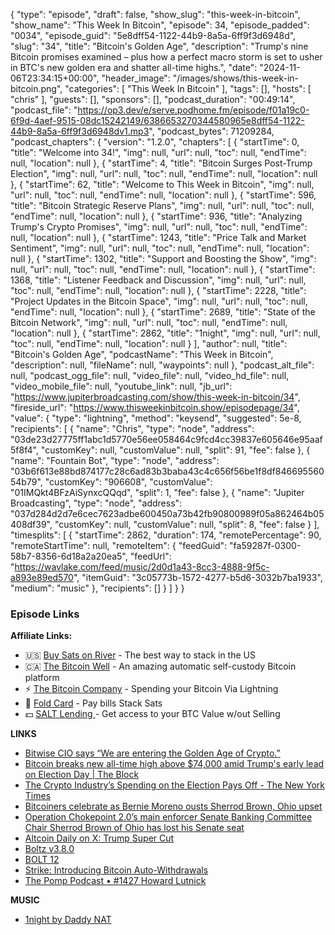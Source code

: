 {
  "type": "episode",
  "draft": false,
  "show_slug": "this-week-in-bitcoin",
  "show_name": "This Week In Bitcoin",
  "episode": 34,
  "episode_padded": "0034",
  "episode_guid": "5e8dff54-1122-44b9-8a5a-6ff9f3d6948d",
  "slug": "34",
  "title": "Bitcoin's Golden Age",
  "description": "Trump's nine Bitcoin promises examined – plus how a perfect macro storm is set to usher in BTC's new golden era and shatter all-time highs.",
  "date": "2024-11-06T23:34:15+00:00",
  "header_image": "/images/shows/this-week-in-bitcoin.png",
  "categories": [
    "This Week In Bitcoin"
  ],
  "tags": [],
  "hosts": [
    "chris"
  ],
  "guests": [],
  "sponsors": [],
  "podcast_duration": "00:49:14",
  "podcast_file": "https://op3.dev/e/serve.podhome.fm/episode/f01a19c0-6f9d-4aef-9515-08dc15242149/6386653270344580965e8dff54-1122-44b9-8a5a-6ff9f3d6948dv1.mp3",
  "podcast_bytes": 71209284,
  "podcast_chapters": {
    "version": "1.2.0",
    "chapters": [
      {
        "startTime": 0,
        "title": "Welcome into 34!",
        "img": null,
        "url": null,
        "toc": null,
        "endTime": null,
        "location": null
      },
      {
        "startTime": 4,
        "title": "Bitcoin Surges Post-Trump Election",
        "img": null,
        "url": null,
        "toc": null,
        "endTime": null,
        "location": null
      },
      {
        "startTime": 62,
        "title": "Welcome to This Week in Bitcoin",
        "img": null,
        "url": null,
        "toc": null,
        "endTime": null,
        "location": null
      },
      {
        "startTime": 596,
        "title": "Bitcoin Strategic Reserve Plans",
        "img": null,
        "url": null,
        "toc": null,
        "endTime": null,
        "location": null
      },
      {
        "startTime": 936,
        "title": "Analyzing Trump's Crypto Promises",
        "img": null,
        "url": null,
        "toc": null,
        "endTime": null,
        "location": null
      },
      {
        "startTime": 1243,
        "title": "Price Talk and Market Sentiment",
        "img": null,
        "url": null,
        "toc": null,
        "endTime": null,
        "location": null
      },
      {
        "startTime": 1302,
        "title": "Support and Boosting the Show",
        "img": null,
        "url": null,
        "toc": null,
        "endTime": null,
        "location": null
      },
      {
        "startTime": 1368,
        "title": "Listener Feedback and Discussion",
        "img": null,
        "url": null,
        "toc": null,
        "endTime": null,
        "location": null
      },
      {
        "startTime": 2228,
        "title": "Project Updates in the Bitcoin Space",
        "img": null,
        "url": null,
        "toc": null,
        "endTime": null,
        "location": null
      },
      {
        "startTime": 2689,
        "title": "State of the Bitcoin Network",
        "img": null,
        "url": null,
        "toc": null,
        "endTime": null,
        "location": null
      },
      {
        "startTime": 2862,
        "title": "1night",
        "img": null,
        "url": null,
        "toc": null,
        "endTime": null,
        "location": null
      }
    ],
    "author": null,
    "title": "Bitcoin's Golden Age",
    "podcastName": "This Week in Bitcoin",
    "description": null,
    "fileName": null,
    "waypoints": null
  },
  "podcast_alt_file": null,
  "podcast_ogg_file": null,
  "video_file": null,
  "video_hd_file": null,
  "video_mobile_file": null,
  "youtube_link": null,
  "jb_url": "https://www.jupiterbroadcasting.com/show/this-week-in-bitcoin/34",
  "fireside_url": "https://www.thisweekinbitcoin.show/episodepage/34",
  "value": {
    "type": "lightning",
    "method": "keysend",
    "suggested": 5e-8,
    "recipients": [
      {
        "name": "Chris",
        "type": "node",
        "address": "03de23d27775ff1abc1d5770e56ee058464c9fcd4cc39837e605646e95aaf5f8f4",
        "customKey": null,
        "customValue": null,
        "split": 91,
        "fee": false
      },
      {
        "name": "Fountain Bot",
        "type": "node",
        "address": "03b6f613e88bd874177c28c6ad83b3baba43c4c656f56be1f8df84669556054b79",
        "customKey": "906608",
        "customValue": "01IMQkt4BFzAiSynxcQQqd",
        "split": 1,
        "fee": false
      },
      {
        "name": "Jupiter Broadcasting",
        "type": "node",
        "address": "037d284d2d7e6cec7623adbe600450a73b42fb90800989f05a862464b05408df39",
        "customKey": null,
        "customValue": null,
        "split": 8,
        "fee": false
      }
    ],
    "timesplits": [
      {
        "startTime": 2862,
        "duration": 174,
        "remotePercentage": 90,
        "remoteStartTime": null,
        "remoteItem": {
          "feedGuid": "fa59287f-0300-58b7-8356-6d18a2a20ea5",
          "feedUrl": "https://wavlake.com/feed/music/2d0d1a43-8cc3-4888-9f5c-a893e89ed570",
          "itemGuid": "3c05773b-1572-4277-b5d6-3032b7ba1933",
          "medium": "music"
        },
        "recipients": []
      }
    ]
  }
}


### Episode Links

**Affiliate Links:**

* 🇺🇸 [Buy Sats on River](https://river.com/signup?r=3CT4V56E) \- The best way to stack in the US
* 🇨🇦 [The Bitcoin Well](https://bitcoinwell.com/referral/chrislas) \- An amazing automatic self-custody Bitcoin platform
* ⚡ [The Bitcoin Company](https://app.thebitcoincompany.com/signup?ref=JUPITER) \- Spending your Bitcoin Via Lightning
* 🏦 [Fold Card](https://use.foldapp.com/r/XNHPXTFC) \- Pay bills Stack Sats
* 💵 [SALT Lending ](https://borrower.saltlending.com/register?referralCode=GkPQdbqWG)\- Get access to your BTC Value w/out Selling

**LINKS**

* [Bitwise CIO says “We are entering the Golden Age of Crypto.”](https://x.com/BitcoinMagazine/status/1854207857190752647)
* [Bitcoin breaks new all-time high above $74,000 amid Trump's early lead on Election Day | The Block](https://www.theblock.co/post/282319/bitcoin-all-time-high)
* [The Crypto Industry’s Spending on the Election Pays Off - The New York Times](https://www.nytimes.com/2024/11/06/technology/crypto-industry-spending-election.html)
* [Bitcoiners celebrate as Bernie Moreno ousts Sherrod Brown, Ohio upset](https://www.cnbc.com/2024/11/05/bitcoiners-celebrate-as-bernie-moreno-ousts-sherrod-brown-ohio-upset.html)
* [Operation Chokepoint 2.0’s main enforcer Senate Banking Committee Chair Sherrod Brown of Ohio has lost his Senate seat](https://x.com/bitcoinnewscom/status/1854021262391284122?t=ASJqAbm5fVHDKeq7CLKqjw)
* [Altcoin Daily on X: Trump Super Cut](https://x.com/AltcoinDailyio/status/1854071062046142628)
* [Boltz v3.8.0 ](https://github.com/BoltzExchange/boltz-backend/releases/tag/v3.8.0)
* [BOLT 12](https://bolt12.org/)
* [Strike: Introducing Bitcoin Auto-Withdrawals](https://x.com/Strike/status/1853839425735630918)
* [The Pomp Podcast • #1427 Howard Lutnick](https://fountain.fm/episode/WDwmxWpLZJgaRrqrGmF3)

**MUSIC**

* [1night by Daddy NAT](https://podcastindex.org/podcast/6751084?episode=18165690894)
